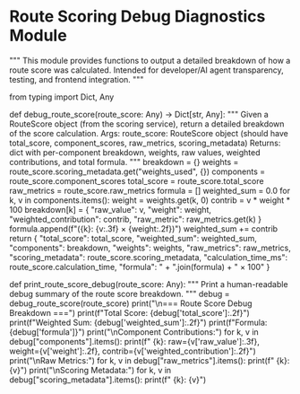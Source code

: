 # Route Scoring Debug Diagnostics Module

"""
This module provides functions to output a detailed breakdown of how a route score was calculated.
Intended for developer/AI agent transparency, testing, and frontend integration.
"""

from typing import Dict, Any

def debug_route_score(route_score: Any) -> Dict[str, Any]:
    """
    Given a RouteScore object (from the scoring service), return a detailed breakdown of the score calculation.
    Args:
        route_score: RouteScore object (should have total_score, component_scores, raw_metrics, scoring_metadata)
    Returns:
        dict with per-component breakdown, weights, raw values, weighted contributions, and total formula.
    """
    breakdown = {}
    weights = route_score.scoring_metadata.get("weights_used", {})
    components = route_score.component_scores
    total_score = route_score.total_score
    raw_metrics = route_score.raw_metrics
    formula = []
    weighted_sum = 0.0
    for k, v in components.items():
        weight = weights.get(k, 0)
        contrib = v * weight * 100
        breakdown[k] = {
            "raw_value": v,
            "weight": weight,
            "weighted_contribution": contrib,
            "raw_metric": raw_metrics.get(k)
        }
        formula.append(f"({k}: {v:.3f} × {weight:.2f})")
        weighted_sum += contrib
    return {
        "total_score": total_score,
        "weighted_sum": weighted_sum,
        "components": breakdown,
        "weights": weights,
        "raw_metrics": raw_metrics,
        "scoring_metadata": route_score.scoring_metadata,
        "calculation_time_ms": route_score.calculation_time,
        "formula": " + ".join(formula) + " × 100"
    }

def print_route_score_debug(route_score: Any):
    """
    Print a human-readable debug summary of the route score breakdown.
    """
    debug = debug_route_score(route_score)
    print("\n=== Route Score Debug Breakdown ===")
    print(f"Total Score: {debug['total_score']:.2f}")
    print(f"Weighted Sum: {debug['weighted_sum']:.2f}")
    print(f"Formula: {debug['formula']}")
    print("\nComponent Contributions:")
    for k, v in debug["components"].items():
        print(f"  {k}: raw={v['raw_value']:.3f}, weight={v['weight']:.2f}, contrib={v['weighted_contribution']:.2f}")
    print("\nRaw Metrics:")
    for k, v in debug["raw_metrics"].items():
        print(f"  {k}: {v}")
    print("\nScoring Metadata:")
    for k, v in debug["scoring_metadata"].items():
        print(f"  {k}: {v}")
